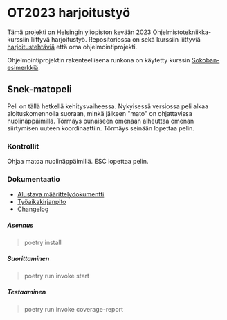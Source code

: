 # OT2023 harjoitustyö

Tämä projekti on Helsingin yliopiston kevään 2023 Ohjelmistotekniikka-kurssiin liittyvä harjoitustyö. Repositoriossa on sekä kurssiin liittyviä
[harjoitustehtäviä](https://github.com/VilleJuhan1/ot-harjoitustyo/tree/master/laskarit) että oma ohjelmointiprojekti.

Ohjelmointiprojektin rakenteellisena runkona on käytetty kurssin [Sokoban-esimerkkiä](https://github.com/ohjelmistotekniikka-hy/pygame-sokoban).

## Snek-matopeli

Peli on tällä hetkellä kehitysvaiheessa. Nykyisessä versiossa peli alkaa aloituskomennolla suoraan, minkä jälkeen "mato" on ohjattavissa nuolinäppäimillä.
Törmäys punaiseen omenaan aiheuttaa omenan siirtymisen uuteen koordinaattiin. Törmäys seinään lopettaa pelin.

### Kontrollit

Ohjaa matoa nuolinäppäimillä. ESC lopettaa pelin.

### Dokumentaatio
* [Alustava määrittelydokumentti](https://github.com/VilleJuhan1/ot-harjoitustyo/blob/master/dokumentaatio/vaatimusmaarittely.md)
* [Työaikakirjanpito](https://github.com/VilleJuhan1/ot-harjoitustyo/blob/master/dokumentaatio/tyoaikakirjanpito.md)
* [Changelog](https://github.com/VilleJuhan1/ot-harjoitustyo/blob/master/dokumentaatio/tyoaikakirjanpito.md)
##### Asennus
> poetry install
##### Suorittaminen
> poetry run invoke start
##### Testaaminen
> poetry run invoke coverage-report
